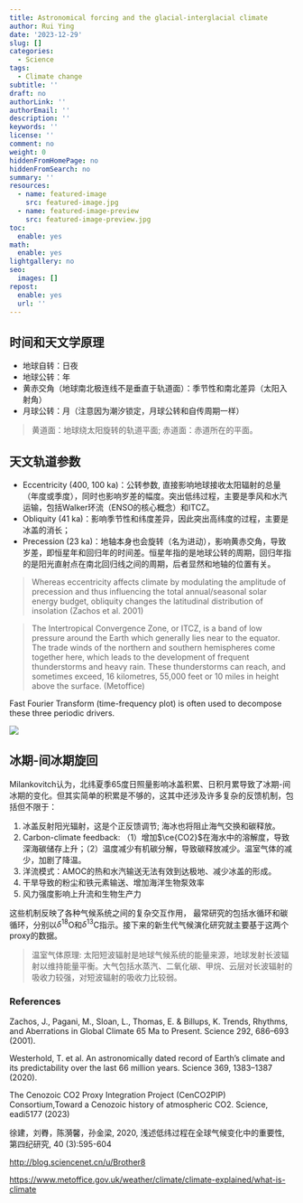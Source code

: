 ```yaml
---
title: Astronomical forcing and the glacial-interglacial climate
author: Rui Ying
date: '2023-12-29'
slug: []
categories:
  - Science
tags:
  - Climate change
subtitle: ''
draft: no
authorLink: ''
authorEmail: ''
description: ''
keywords: ''
license: ''
comment: no
weight: 0
hiddenFromHomePage: no
hiddenFromSearch: no
summary: ''
resources:
  - name: featured-image
    src: featured-image.jpg
  - name: featured-image-preview
    src: featured-image-preview.jpg
toc:
  enable: yes
math:
  enable: yes
lightgallery: no
seo:
  images: []
repost:
  enable: yes
  url: ''
---
```


## 时间和天文学原理
* 地球自转：日夜
* 地球公转：年
* 黄赤交角（地球南北极连线不是垂直于轨道面）：季节性和南北差异（太阳入射角）
* 月球公转：月（注意因为潮汐锁定，月球公转和自传周期一样）

> 黄道面：地球绕太阳旋转的轨道平面; 赤道面：赤道所在的平面。

## 天文轨道参数
* Eccentricity (400, 100 ka)：公转参数, 直接影响地球接收太阳辐射的总量（年度或季度），同时也影响岁差的幅度。突出低纬过程，主要是季风和水汽运输，包括Walker环流（ENSO的核心概念）和ITCZ。
* Obliquity (41 ka)：影响季节性和纬度差异，因此突出高纬度的过程，主要是冰盖的消长；
* Precession (23 ka)：地轴本身也会旋转（名为进动），影响黄赤交角，导致岁差，即恒星年和回归年的时间差。恒星年指的是地球公转的周期，回归年指的是阳光直射点在南北回归线之间的周期，后者显然和地轴的位置有关。

> Whereas eccentricity affects climate by modulating the amplitude of precession and thus influencing the total annual/seasonal solar energy budget, obliquity changes the latitudinal distribution of insolation (Zachos et al. 2001)

> The Intertropical Convergence Zone, or ITCZ, is a band of low pressure around the Earth which generally lies near to the equator. The trade winds of the northern and southern hemispheres come together here, which leads to the development of frequent thunderstorms and heavy rain. These thunderstorms can reach, and sometimes exceed, 16 kilometres, 55,000 feet or 10 miles in height above the surface. (Metoffice)

Fast Fourier Transform (time-frequency plot) is often used to decompose these three periodic drivers.

![](https://i0.wp.com/geologyscience.com/wp-content/uploads/2023/11/Precession-as-a-Milankovitch-Cycle-jpg)

## 冰期-间冰期旋回

Milankovitch认为，北纬夏季65度日照量影响冰盖积累、日积月累导致了冰期-间冰期的变化。但其实简单的积累是不够的，这其中还涉及许多复杂的反馈机制，包括但不限于：

1. 冰盖反射阳光辐射，这是个正反馈调节; 海冰也将阻止海气交换和碳释放。
2. Carbon-climate feedback: （1）增加$\ce{CO2}$在海水中的溶解度，导致深海碳储存上升；（2）温度减少有机碳分解，导致碳释放减少。温室气体的减少，加剧了降温。
3. 洋流模式：AMOC的热和水汽输送无法有效到达极地、减少冰盖的形成。
4. 干旱导致的粉尘和铁元素输送、增加海洋生物泵效率
5. 风力强度影响上升流和生物生产力

这些机制反映了各种气候系统之间的复杂交互作用， 最常研究的包括水循环和碳循环，分别以$\delta^{18}$O和$\delta^{13}$C指示。接下来的新生代气候演化研究就主要基于这两个proxy的数据。

> 温室气体原理: 太阳短波辐射是地球气候系统的能量来源，地球发射长波辐射以维持能量平衡。大气包括水蒸汽、二氧化碳、甲烷、云层对长波辐射的吸收力较强，对短波辐射的吸收力比较弱。


### References
Zachos, J., Pagani, M., Sloan, L., Thomas, E. & Billups, K. Trends, Rhythms, and Aberrations in Global Climate 65 Ma to Present. Science 292, 686–693 (2001).

Westerhold, T. et al. An astronomically dated record of Earth’s climate and its predictability over the last 66 million years. Science 369, 1383–1387 (2020).

The Cenozoic CO2 Proxy Integration Project (CenCO2PIP) Consortium,Toward a Cenozoic history of atmospheric CO2. Science, eadi5177 (2023)

徐建，刘臖，陈漪馨，孙金梁, 2020, 浅述低纬过程在全球气候变化中的重要性, 第四纪研究, 40 (3):595-604

http://blog.sciencenet.cn/u/Brother8

https://www.metoffice.gov.uk/weather/climate/climate-explained/what-is-climate
